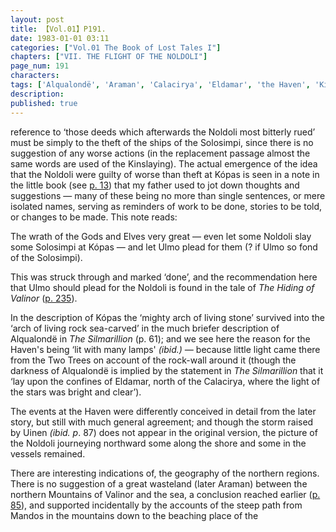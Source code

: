 ```yaml
---
layout: post
title: 【Vol.01】P191.
date: 1983-01-01 03:11
categories: ["Vol.01 The Book of Lost Tales I"]
chapters: ["VII. THE FLIGHT OF THE NOLDOLI"]
page_num: 191
characters: 
tags: ['Alqualondë', 'Araman', 'Calacirya', 'Eldamar', 'the Haven', 'Kinslaughter', 'Kinslaying']
description: 
published: true
---
```


<p style="text-indent: 0;">
reference to ‘those deeds which afterwards the Noldoli most bitterly rued’ must be simply to the theft of the ships of the Solosimpi, since there is no suggestion of any worse actions (in the replacement passage almost the same words are used of the Kinslaying). The actual emergence of the idea that the Noldoli were guilty of worse than theft at Kópas is seen in a note in the little book (see <a href="{{site.baseurl}}/vol01-p13">p. 13</a>) that my father used to jot down thoughts and suggestions — many of these being no more than single sentences, or mere isolated names, serving as reminders of work to be done, stories to be told, or changes to be made. This note reads:
</p>

The wrath of the Gods and Elves very great — even let some Noldoli slay some Solosimpi at Kópas — and let Ulmo plead for them (? if Ulmo so fond of the Solosimpi).

This was struck through and marked ‘done’, and the recommendation here that Ulmo should plead for the Noldoli is found in the tale of <I>The Hiding of Valinor</I> ([p. 235]({{site.baseurl}}/vol01-p235)).

In the description of Kópas the ‘mighty arch of living stone’ survived into the ‘arch of living rock sea-carved’ in the much briefer description of Alqualondë in <I>The Silmarillion</I> (p. 61); and we see here the reason for the Haven's being ‘lit with many lamps' <I>(ibid.) —</I> because little light came there from the Two Trees on account of the rock-wall around it (though the darkness of Alqualondë is implied by the statement in <I>The Silmarillion</I> that it ‘lay upon the confines of Eldamar, north of the Calacirya, where the light of the stars was bright and clear’).

The events at the Haven were differently conceived in detail from the later story, but still with much general agreement; and though the storm raised by Uinen <I>(ibid. p</I>. 87) does not appear in the original version, the picture of the Noldoli journeying northward some along the shore and some in the vessels remained.

There are interesting indications of, the geography of the northern regions. There is no suggestion of a great wasteland (later Araman) between the northern Mountains of Valinor and the sea, a conclusion reached earlier ([p. 85]({{site.baseurl}}/vol01-p85)), and supported incidentally by the accounts of the steep path from Mandos in the mountains down to the beaching place of the

